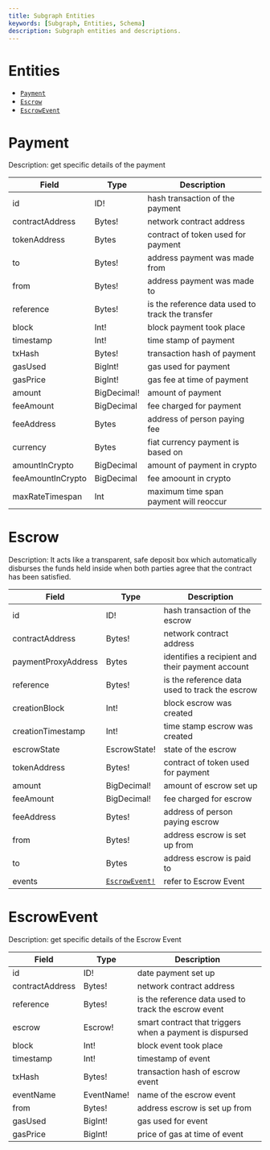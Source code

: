 ```yaml
---
title: Subgraph Entities
keywords: [Subgraph, Entities, Schema]
description: Subgraph entities and descriptions.
---
```


# Entities

- [`Payment`](#payment)
- [`Escrow`](#escrow)
- [`EscrowEvent`](#escrowevent)

# Payment

Description: get specific details of the payment

| Field             | Type        | Description                                      |
| ----------------- | ----------- | ------------------------------------------------ |
| id                | ID!         | hash transaction of the payment                  |
| contractAddress   | Bytes!      | network contract address                         |
| tokenAddress      | Bytes       | contract of token used for payment               |
| to                | Bytes!      | address payment was made from                    |
| from              | Bytes!      | address payment was made to                      |
| reference         | Bytes!      | is the reference data used to track the transfer |
| block             | Int!        | block payment took place                         |
| timestamp         | Int!        | time stamp of payment                            |
| txHash            | Bytes!      | transaction hash of payment                      |
| gasUsed           | BigInt!     | gas used for payment                             |
| gasPrice          | BigInt!     | gas fee at time of payment                       |
| amount            | BigDecimal! | amount of payment                                |
| feeAmount         | BigDecimal  | fee charged for payment                          |
| feeAddress        | Bytes       | address of person paying fee                     |
| currency          | Bytes       | fiat currency payment is based on                |
| amountInCrypto    | BigDecimal  | amount of payment in crypto                      |
| feeAmountInCrypto | BigDecimal  | fee amoount in crypto                            |
| maxRateTimespan   | Int         | maximum time span payment will reoccur           |

# Escrow

Description: It acts like a transparent, safe deposit box which automatically disburses the funds held inside when both parties agree that the contract has been satisfied.

| Field               | Type                           | Description                                      |
| ------------------- | ------------------------------ | ------------------------------------------------ |
| id                  | ID!                            | hash transaction of the escrow                   |
| contractAddress     | Bytes!                         | network contract address                         |
| paymentProxyAddress | Bytes                          | identifies a recipient and their payment account |
| reference           | Bytes!                         | is the reference data used to track the escrow   |
| creationBlock       | Int!                           | block escrow was created                         |
| creationTimestamp   | Int!                           | time stamp escrow was created                    |
| escrowState         | EscrowState!                   | state of the escrow                              |
| tokenAddress        | Bytes!                         | contract of token used for payment               |
| amount              | BigDecimal!                    | amount of escrow set up                          |
| feeAmount           | BigDecimal!                    | fee charged for escrow                           |
| feeAddress          | Bytes!                         | address of person paying escrow                  |
| from                | Bytes!                         | address escrow is set up from                    |
| to                  | Bytes                          | address escrow is paid to                        |
| events              | [`EscrowEvent!`](#escrowevent) | refer to Escrow Event                            |

# EscrowEvent

Description: get specific details of the Escrow Event

| Field           | Type       | Description                                              |
| --------------- | ---------- | -------------------------------------------------------- |
| id              | ID!        | date payment set up                                      |
| contractAddress | Bytes!     | network contract address                                 |
| reference       | Bytes!     | is the reference data used to track the escrow event     |
| escrow          | Escrow!    | smart contract that triggers when a payment is dispursed |
| block           | Int!       | block event took place                                   |
| timestamp       | Int!       | timestamp of event                                       |
| txHash          | Bytes!     | transaction hash of escrow event                         |
| eventName       | EventName! | name of the escrow event                                 |
| from            | Bytes!     | address escrow is set up from                            |
| gasUsed         | BigInt!    | gas used for event                                       |
| gasPrice        | BigInt!    | price of gas at time of event                            |
